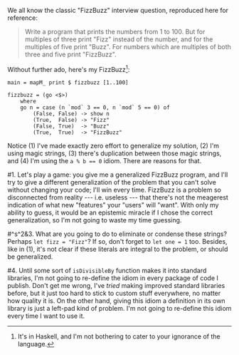 We all know the classic "FizzBuzz" interview question, reproduced here for reference:

> Write a program that prints the numbers from 1 to 100.
> But for multiples of three print "Fizz" instead of the number, and for the multiples of five print "Buzz".
> For numbers which are multiples of both three and five print "FizzBuzz".

Without further ado, here's my FizzBuzz[^catering]:

[^catering]: It's in Haskell, and I'm not bothering to cater to your ignorance of the language.

```
main = mapM_ print $ fizzbuzz [1..100]

fizzbuzz = (go <$>)
    where
    go n = case (n `mod` 3 == 0, n `mod` 5 == 0) of
        (False, False) -> show n
        (True,  False) -> "Fizz"
        (False, True)  -> "Buzz"
        (True,  True)  -> "FizzBuzz"
```

Notice (1) I've made exactly zero effort to generalize my solution, (2) I'm using magic strings, (3) there's duplication between those magic strings, and (4) I'm using the `a % b == 0` idiom.
There are reasons for that.

#1. Let's play a game: you give me a generalized FizzBuzz program, and I'll try to give a different generalization of the problem that you can't solve without changing your code; I'll win every time.
    FizzBuzz is a problem so disconnected from reality --- i.e. useless --- that there's not the meagerest indication of what new "features" your "users" will "want".
    With only my ability to guess, it would be an epistemic miracle if I chose the correct generalization, so I'm not going to waste my time guessing.

#^s^2&3. What are you going to do to eliminate or condense these strings?
Perhaps `let fizz = "Fizz"`?
If so, don't forget to `let one = 1` too.
Besides, like in (1), it's not clear if these literals are integral to the problem, or should be generalized.

#4. Until some sort of `isDivisibleBy` function makes it into standard libraries, I'm not going to re-define the idiom in every package of code I publish.
Don't get me wrong, I've _tried_ making improved standard libraries before, but it just too hard to stick to custom stuff everywhere, no matter how quality it is.
On the other hand, giving this idiom a definition in its own library is just a left-pad kind of problem.
I'm not going to re-define this idiom every time I want to use it.
